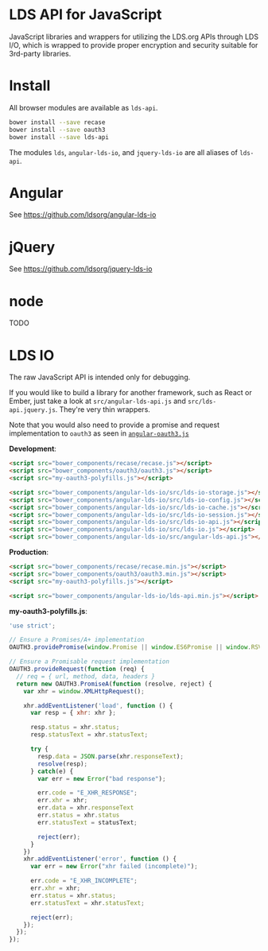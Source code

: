 LDS API for JavaScript
======================

JavaScript libraries and wrappers for utilizing the LDS.org APIs through LDS I/O,
which is wrapped to provide proper encryption and security suitable for 3rd-party
libraries.

Install
=======

All browser modules are available as `lds-api`.

```bash
bower install --save recase
bower install --save oauth3
bower install --save lds-api
```

The modules `lds`, `angular-lds-io`, and `jquery-lds-io` are all aliases of `lds-api`.

Angular
=======

See https://github.com/ldsorg/angular-lds-io

jQuery
======

See https://github.com/ldsorg/jquery-lds-io

node
====

TODO

LDS IO
======

The raw JavaScript API is intended only for debugging.

If you would like to build a library for another framework, such as React or Ember,
just take a look at `src/angular-lds-api.js` and `src/lds-api.jquery.js`. They're very thin wrappers.

Note that you would also need to provide a promise and request implementation to `oauth3` as seen in
[`angular-oauth3.js`](https://github.com/OAuth3/bower-oauth3/blob/master/angular-oauth3.js)

**Development**:

```html
<script src="bower_components/recase/recase.js"></script>
<script src="bower_components/oauth3/oauth3.js"></script>
<script src="my-oauth3-polyfills.js"></script>

<script src="bower_components/angular-lds-io/src/lds-io-storage.js"></script>
<script src="bower_components/angular-lds-io/src/lds-io-config.js"></script>
<script src="bower_components/angular-lds-io/src/lds-io-cache.js"></script>
<script src="bower_components/angular-lds-io/src/lds-io-session.js"></script>
<script src="bower_components/angular-lds-io/src/lds-io-api.js"></script>
<script src="bower_components/angular-lds-io/src/lds-io.js"></script>
<script src="bower_components/angular-lds-io/src/angular-lds-api.js"></script>
```

**Production**:

```html
<script src="bower_components/recase/recase.min.js"></script>
<script src="bower_components/oauth3/oauth3.min.js"></script>
<script src="my-oauth3-polyfills.js"></script>

<script src="bower_components/angular-lds-io/lds-api.min.js"></script>
```

**my-oauth3-polyfills.js**:

```javascript
'use strict';

// Ensure a Promises/A+ implementation
OAUTH3.providePromise(window.Promise || window.ES6Promise || window.RSVP);

// Ensure a Promisable request implementation
OAUTH3.provideRequest(function (req) {
  // req = { url, method, data, headers }
  return new OAUTH3.PromiseA(function (resolve, reject) {
    var xhr = window.XMLHttpRequest();

    xhr.addEventListener('load', function () {
      var resp = { xhr: xhr };

      resp.status = xhr.status;
      resp.statusText = xhr.statusText;

      try {
        resp.data = JSON.parse(xhr.responseText);
        resolve(resp);
      } catch(e) {
        var err = new Error("bad response");

        err.code = "E_XHR_RESPONSE";
        err.xhr = xhr;
        err.data = xhr.responseText
        err.status = xhr.status
        err.statusText = statusText;

        reject(err);
      }
    })
    xhr.addEventListener('error', function () {
      var err = new Error("xhr failed (incomplete)");

      err.code = "E_XHR_INCOMPLETE";
      err.xhr = xhr;
      err.status = xhr.status;
      err.statusText = xhr.statusText;

      reject(err);
    });
  });
});
```
